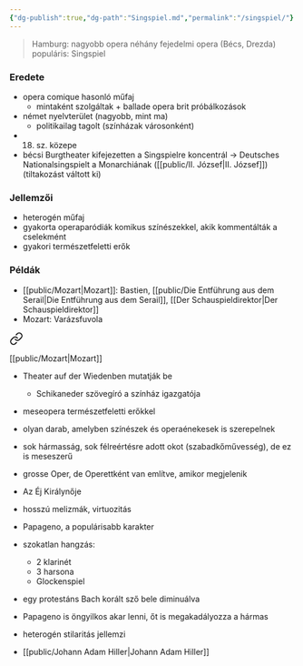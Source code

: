 ```yaml
---
{"dg-publish":true,"dg-path":"Singspiel.md","permalink":"/singspiel/"}
---
```


> Hamburg: nagyobb opera
> néhány fejedelmi opera (Bécs, Drezda)
> populáris: Singspiel

### Eredete

- opera comique hasonló műfaj
	- mintaként szolgáltak + ballade opera brit próbálkozások
- német nyelvterület (nagyobb, mint ma)
	- politikailag tagolt (színházak városonként)
- 18. sz. közepe
- bécsi Burgtheater kifejezetten a Singspielre koncentrál -> Deutsches Nationalsingspielt a Monarchiának ([[public/II. József\|II. József]]) (tiltakozást váltott ki)

### Jellemzői

- heterogén műfaj
- gyakorta operaparódiák komikus színészekkel, akik kommentálták a cselekmént
- gyakori természetfeletti erők

### Példák

- [[public/Mozart\|Mozart]]: Bastien, [[public/Die Entführung aus dem Serail\|Die Entführung aus dem Serail]], [[Der Schauspieldirektor\|Der Schauspieldirektor]]
- Mozart: Varázsfuvola 
<div class="transclusion internal-embed is-loaded"><a class="markdown-embed-link" href="/varazsfuvola/" aria-label="Open link"><svg xmlns="http://www.w3.org/2000/svg" width="24" height="24" viewBox="0 0 24 24" fill="none" stroke="currentColor" stroke-width="2" stroke-linecap="round" stroke-linejoin="round" class="svg-icon lucide-link"><path d="M10 13a5 5 0 0 0 7.54.54l3-3a5 5 0 0 0-7.07-7.07l-1.72 1.71"></path><path d="M14 11a5 5 0 0 0-7.54-.54l-3 3a5 5 0 0 0 7.07 7.07l1.71-1.71"></path></svg></a><div class="markdown-embed">




[[public/Mozart\|Mozart]]

- Theater auf der Wiedenben mutatják be
	- Schikaneder szövegíró a színház igazgatója
- meseopera természetfeletti erőkkel
- olyan darab, amelyben színészek és operaénekesek is szerepelnek
- sok hármasság, sok félreértésre adott okot (szabadkőművesség), de ez is meseszerű
- grosse Oper, de Operettként van említve, amikor megjelenik

- Az Éj Királynője
- hosszú melizmák, virtuozitás
- Papageno, a populárisabb karakter
- szokatlan hangzás:
	- 2 klarinét
	- 3 harsona
	- Glockenspiel
- egy protestáns Bach korált sző bele diminuálva
- Papageno is öngyilkos akar lenni, őt is megakadályozza a hármas
- heterogén stilaritás jellemzi

</div></div>

- [[public/Johann Adam Hiller\|Johann Adam Hiller]]